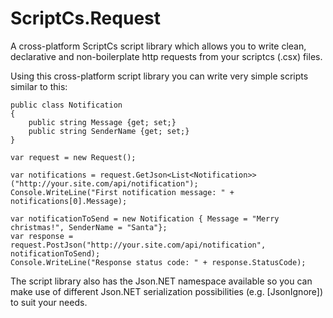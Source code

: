 ScriptCs.Request
=================
A cross-platform ScriptCs script library which allows you to write clean, declarative and non-boilerplate http requests from your scriptcs (.csx) files.

Using this cross-platform script library you can write very simple scripts similar to this:


	public class Notification
	{
		public string Message {get; set;}
		public string SenderName {get; set;}
	}
	
	var request = new Request();
	
	var notifications = request.GetJson<List<Notification>>("http://your.site.com/api/notification");
	Console.WriteLine("First notification message: " + notifications[0].Message);
	
	var notificationToSend = new Notification { Message = "Merry christmas!", SenderName = "Santa"};
	var response = request.PostJson("http://your.site.com/api/notification", notificationToSend);
	Console.WriteLine("Response status code: " + response.StatusCode);	


The script library also has the Json.NET namespace available so you can make use of different Json.NET serialization possibilities (e.g. [JsonIgnore]) to suit your needs. 
